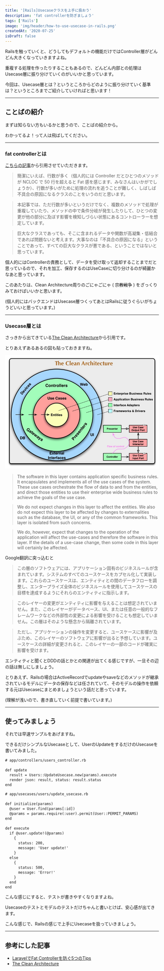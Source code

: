```yaml
---
title: '[Rails]Usecaseクラスを上手に扱おう'
description: 'fat controllerを防ぎましょう'
tags: ['Rails']
image: 'img/header/how-to-use-usecase-in-rails.png'
createdAt: '2020-07-25'
isDraft: false
---
```


Railsを触っていくと、どうしてもデフォルトの機能だけではController層がどんどん大きくなっていきますよね。

重複する処理を作ったりすることもあるので、どんどん内部との処理はUsecase層に振り分けていくのがいいかと思っています。

今回は、Usecase層とは？というところからどのように振り分けていく基準は？というところまでご紹介していければと思います！

-------

<!--more-->

## ことばの紹介

まずは知らない方もいるかと思うので、ことばの紹介から。

わかってるよ！って人は飛ばしてください。

-------

### fat controllerとは

[こちらの記事](https://qiita.com/nunulk/items/6ed409345efb6ee4f660)から引用させていただきます。

> 簡潔にいえば、行数が多く（個人的には Controller だとひとつのメソッドが NCLOC で 50 行を超えると Fat 感を感じます、みなさんはいかがでしょうか）、行数が多いがために処理の流れを追うことが難しく、しばしば不具合の原因になるクラスのことをいうのだと思います。

> 本記事では、ただ行数が多いというだけでなく、複数のメソッドで処理が重複していたり、メソッドの中で条件分岐が発生したりして、ひとつの変更が他の部分に及ぼす影響を検知しづらい状態にあるコントローラーを想定しています。

> 巨大なクラスであっても、そこに含まれるデータや関数が高凝集・低結合であれば問題ないと考えます。大事なのは「不具合の原因になる」ということであって、すべての巨大なクラスが悪である、ということではないと思っています。

個人的にはControllerの責務として、データを受け取って返却することまでだと思っているので、それを加工、保存するのはUseCaseに切り分けるのが綺麗かなあと思っています。

このあたりは、Clean Architecture周りのごにゃごにゃ ( ~~宗教戦争~~ ) をざっくりみておけばいいかと思います。

(個人的にはバックエンドはUsecase層つくってあとはRailsに従うぐらいがちょうどいいと思っています。)

-------

### Usecase層とは

さっきから出てきている[The Clean Architecture](https://blog.cleancoder.com/uncle-bob/2012/08/13/the-clean-architecture.html)から引用です。

とりあえずあるあるの図も貼っておきますね。

![イメージ画像](articles/img/how-to-use-usecase-in-rails/1.jpg)

> The software in this layer contains application specific business rules. It encapsulates and implements all of the use cases of the system. These use cases orchestrate the flow of data to and from the entities, and direct those entities to use their enterprise wide business rules to achieve the goals of the use case.

> We do not expect changes in this layer to affect the entities. We also do not expect this layer to be affected by changes to externalities such as the database, the UI, or any of the common frameworks. This layer is isolated from such concerns.

> We do, however, expect that changes to the operation of the application will affect the use-cases and therefore the software in this layer. If the details of a use-case change, then some code in this layer will certainly be affected.

Google翻訳に突っ込むと

> この層のソフトウェアには、アプリケーション固有のビジネスルールが含まれています。システムのすべてのユースケースをカプセル化して実装します。これらのユースケースは、エンティティとの間のデータフローを調整し、エンタープライズ全体のビジネスルールを使用してユースケースの目標を達成するようにそれらのエンティティに指示します。

> このレイヤーの変更がエンティティに影響を与えることは想定されていません。また、このレイヤーがデータベース、UI、または任意の一般的なフレームワークなどの外部性の変更による影響を受けることも想定していません。この層はそのような懸念から隔離されています。

> ただし、アプリケーションの操作を変更すると、ユースケースに影響が及ぶため、このレイヤーのソフトウェアに影響が出ると予想しています。ユースケースの詳細が変更されると、このレイヤーの一部のコードが確実に影響を受けます。

エンティティと聞くとDDDの話とかとの関連が出てくる感じですが、一旦その辺の話は無しにしましょう。

とりあえず、Railsの場合はActiveRecordでupdateやsaveなどのメソッドが継承されているモデルにデータの保存などは任されていて、そのモデルの操作を依頼する元はUsecaseにまとめましょうという話だと思っています。

(理解が浅いので、書き直していく前提で書いています。)

-------

## 使ってみましょう

それでは早速サンプルをあげますね。

できるだけシンプルなUsecaseとして、UserのUpdateをするだけのUsecaseを書いてみました。

```
# app/controllers/users_controller.rb

def update
  result = Users::UpdateUsecase.new(params).execute
  render json: result, status: result.status
end

```

```
# app/usecases/users/update_usecase.rb

def initialize(params)
  @user = User.find(params[:id])
  @params = params.require(:user).permit(User::PERMIT_PARAMS)
end

def execute
  if @user.update!(@params)
    {
      status: 200,
      message: 'User update!'
    }
  else
    {
      status: 500,
      message: 'Error!'
    }
  end
end

```

こんな感じにすると、テストが書きやすくなりますよね。

Usecaseのテストとモデルのテストだけちゃんと書いとけば、安心感が出てきます。

こんな感じで、Railsの感じで上手にUsecaseを扱っていきましょう。

-------

## 参考にした記事

- [LaravelでFat Controllerを防ぐ5つのTips](https://qiita.com/nunulk/items/6ed409345efb6ee4f660)
- [The Clean Architecture](https://blog.cleancoder.com/uncle-bob/2012/08/13/the-clean-architecture.html)
